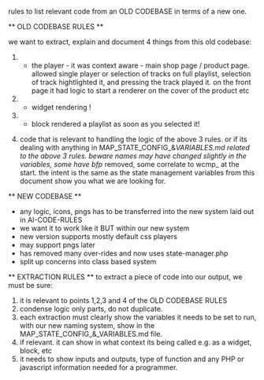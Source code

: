 rules to list relevant code from an OLD CODEBASE in terms of a new one.

** OLD CODEBASE RULES **

we want to extract, explain and document 4 things from this old codebase:

1. - the player - it was context aware - main shop page / product page. allowed single player or selection of tracks on full playlist, selection of track hightlighted it, and pressing the track played it. on the front page it had logic to start a renderer on the cover of the product etc

2. - widget rendering ! 

3. - block rendered a playlist as soon as you selected it! 

4. code that is relevant to handling the logic of the above 3 rules. or if its dealing with anything in MAP_STATE_CONFIG_&_VARIABLES.md related to the above 3 rules. beware names may have changed slightly in the variables, some have bfp_ removed, some correlate to wcmp_ at the start. the intent is the same as the state management variables from this document show you what we are looking for. 


** NEW CODEBASE **

- any logic, icons, pngs has to be transferred into the new system laid out in AI-CODE-RULES
- we want it to work like it BUT within our new system 
- new version supports mostly default css players
- may support pngs later
- has removed many over-rides and now uses state-manager.php
- split up concerns into class based system

** EXTRACTION RULES **
to extract a piece of code into our output, we must be sure:
1. it is relevant to points 1,2,3 and 4 of the OLD CODEBASE RULES
2. condense logic only parts, do not duplicate.
2. each extraction must clearly show the variables it needs to be set to run, with our new naming system, show in the MAP_STATE_CONFIG_&_VARIABLES.md file.
2. if relevant. it can show in what context its being called e.g. as a widget, block, etc 
3. it needs to show inputs and outputs, type of function and any PHP or javascript information needed for a programmer. 


